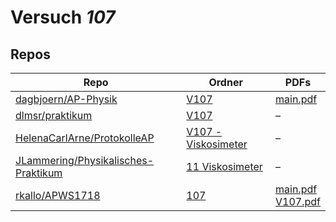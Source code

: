 # Versuch *107*

## Repos

|                                       Repo                                       |                                                 Ordner                                                  |                                                                                                                    PDFs                                                                                                                     |
|----------------------------------------------------------------------------------|---------------------------------------------------------------------------------------------------------|---------------------------------------------------------------------------------------------------------------------------------------------------------------------------------------------------------------------------------------------|
|[dagbjoern/AP-Physik](../repo/dagbjoern/AP-Physik)                                |[V107](https://github.com/dagbjoern/AP-Physik/tree/master/V107)                                          |[main.pdf](https://docs.google.com/viewer?url=https://raw.githubusercontent.com/dagbjoern/AP-Physik/master/V107/main.pdf)                                                                                                                    |
|[dlmsr/praktikum](../repo/dlmsr/praktikum)                                        |[V107](https://github.com/dlmsr/praktikum/tree/master/V107)                                              |–                                                                                                                                                                                                                                            |
|[HelenaCarlArne/ProtokolleAP](../repo/HelenaCarlArne/ProtokolleAP)                |[V107 - Viskosimeter](https://github.com/HelenaCarlArne/ProtokolleAP/tree/master/V107%20-%20Viskosimeter)|–                                                                                                                                                                                                                                            |
|[JLammering/Physikalisches-Praktikum](../repo/JLammering/Physikalisches-Praktikum)|[11 Viskosimeter](https://github.com/JLammering/Physikalisches-Praktikum/tree/master/11%20Viskosimeter)  |–                                                                                                                                                                                                                                            |
|[rkallo/APWS1718](../repo/rkallo/APWS1718)                                        |[107](https://github.com/rkallo/APWS1718/tree/master/107)                                                |[main.pdf](https://docs.google.com/viewer?url=https://raw.githubusercontent.com/rkallo/APWS1718/master/107/main.pdf)<br/>[V107.pdf](https://docs.google.com/viewer?url=https://raw.githubusercontent.com/rkallo/APWS1718/master/107/V107.pdf)|
